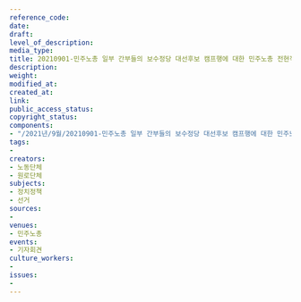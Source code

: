 ```yaml
---
reference_code: 
date: 
draft: 
level_of_description: 
media_type: 
title: 20210901-민주노총 일부 간부들의 보수정당 대선후보 캠프행에 대한 민주노총 전현직 대표자 기자회견
description: 
weight: 
modified_at: 
created_at: 
link: 
public_access_status: 
copyright_status: 
components:
- "/2021년/9월/20210901-민주노총 일부 간부들의 보수정당 대선후보 캠프행에 대한 민주노총 전현직 대표자 기자회견/_1D20110.jpg"
tags:
- 
creators:
- 노동단체
- 원로단체
subjects:
- 정치정책
- 선거
sources:
- 
venues:
- 민주노총
events:
- 기자회견
culture_workers:
- 
issues:
- 
---
```

